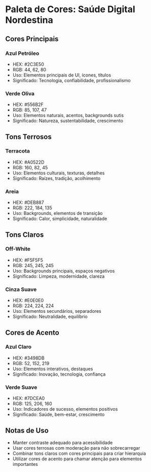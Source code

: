 # Paleta de Cores: Saúde Digital Nordestina

## Cores Principais

### Azul Petróleo
- HEX: #2C3E50
- RGB: 44, 62, 80
- Uso: Elementos principais de UI, ícones, títulos
- Significado: Tecnologia, confiabilidade, profissionalismo

### Verde Oliva
- HEX: #556B2F
- RGB: 85, 107, 47
- Uso: Elementos naturais, acentos, backgrounds sutis
- Significado: Natureza, sustentabilidade, crescimento

## Tons Terrosos

### Terracota
- HEX: #A0522D
- RGB: 160, 82, 45
- Uso: Elementos culturais, texturas, detalhes
- Significado: Raízes, tradição, acolhimento

### Areia
- HEX: #DEB887
- RGB: 222, 184, 135
- Uso: Backgrounds, elementos de transição
- Significado: Calor, simplicidade, naturalidade

## Tons Claros

### Off-White
- HEX: #F5F5F5
- RGB: 245, 245, 245
- Uso: Backgrounds principais, espaços negativos
- Significado: Limpeza, modernidade, clareza

### Cinza Suave
- HEX: #E0E0E0
- RGB: 224, 224, 224
- Uso: Elementos secundários, separadores
- Significado: Neutralidade, equilíbrio

## Cores de Acento

### Azul Claro
- HEX: #3498DB
- RGB: 52, 152, 219
- Uso: Elementos interativos, destaques
- Significado: Inovação, tecnologia, confiança

### Verde Suave
- HEX: #7DCEA0
- RGB: 125, 206, 160
- Uso: Indicadores de sucesso, elementos positivos
- Significado: Saúde, bem-estar, crescimento

## Notas de Uso

- Manter contraste adequado para acessibilidade
- Usar cores terrosas com moderação para não sobrecarregar
- Combinar tons claros com cores principais para criar hierarquia
- Utilizar cores de acento para chamar atenção para elementos importantes 